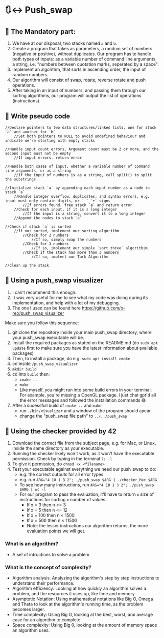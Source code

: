 # 🔃↔️ Push_swap
  
## 🔷 The Mandatory part:
1. We have at our disposal, two stacks named `a` and `b`.
2. Create a program that takes as parameters, a random set of numbers (negative or positive), without duplicates. Our program has to handle both types of inputs: as a variable number of command line arguments; a string, i.e. "numbers between quotation marks, seperated by a space".
3. Implement an algorithm, that sorts in ascending order, the input of random numbers.
4. Our algorithm will consist of swap, rotate, reverse rotate and push operations. 
5. After taking in an input of numbers, and passing them through our sorting algorithms, our program will output the list of operations (instructions). 


## 🔷 Write pseudo code
```
//Declare pointers to two data structures/linked lists, one for stack `a` and another for `b`
	//Set both pointers to NULL to avoid undefined behaviour and indicate we're starting with empty stacks

//Handle input count errors. Argument count must be 2 or more, and the second input must not be empty
	//If input errors, return error

//Handle both cases of input, whether a variable number of command line arguments, or as a string
	//If the input of numbers is as a string, call split() to split the substrings

//Initialize stack `a` by appending each input number as a node to stack `a`
	//Handle integer overflow, duplicates, and syntax errors, e.g. input must only contain digits, or `-` `+` signs
		//If errors found, free stack `a` and return error
	//Check for each input, if it is a long integer
		//If the input is a string, convert it to a long integer 
	//Append the nodes to stack `a`

//Check if stack `a` is sorted
	//If not sorted, implement our sorting algorithm 
		//Check for 2 numbers
			//If so, simply swap the numbers
		//Check for 3 numbers
			//If so, implement our simple `sort three` algorithim
		//Check if the stack has more than 3 numbers
			//If so, implent our Turk Algorithm

//Clean up the stack
```

## 🔷 Using a push_swap visualizer
1. I can't recommend this enough. 
2. It was very useful for me to see what my code was doing during its implementation, and help with a lot of my debugging. 
3. The one I used can be found here https://github.com/o-reo/push_swap_visualizer

Make sure you follow this sequence:
1. git clone the repository inside your main push_swap directory, where your push_swap executable will be. 
2. Install the required packages as stated on the README.md (do `sudo apt update` first to make sure you have the latest information about available packages)
3. Then, to install a package, do e.g. `sudo apt install cmake`
4. cd inside `/push_swap_visualizer` 
5. `mkdir build`
6. cd into `build` then:
	- `cmake ..`
	- `make`
	- Like myself, you might run into some build errors in your terminal. For example, you're missing a OpenGL package. I just chat gpt'd all the error messages and followed the installation commands 😅
7. After a sucessfull build of `cmake ..` and `make`:
	- run `./bin/visualizer` and a window of the program should apear. 
	- change the "push_swap file path" to `../../push_swap`


## 🔷 Using the checker provided by 42
1. Download the correct file from the subject page, e.g. for Mac, or Linux, inside the same directory as your executable.
2. Running the checker likely won't work, as it won't have the executable permission. Check by typing in the terminal `ls -l`
3. To give it permission, do `chmod +x <filename>`
4. Test your executable against everything we need our push_swap to do:
	- e.g. the correct outputs for all error types
	- e.g. run `ARG="4 10 1 3 2"; ./push_swap $ARG | ./checker_Mac $ARG `
	- To see how many instructions, run `ARG="4 10 1 3 2"; ./push_swap $ARG | wc -l`
	- For our program to pass the evaluation, it'll have to return `n` size of instructions for sorting `x` number of values:
		- If x = 3 then n <= 3
		- If x = 5 then n <= 12
		- If x = 100 then n < 1500
		- If x = 500 then n < 11500
		- Note: the lesser instructions our algorithm returns, the more evaluation points we will get.


### What is an algorithm?
- A set of intructions to solve a problem.


### What is the concept of complexity?
- Algorithm analysis: 
	Analyzing the algorithm's step by step instructions to understand their performance.
- Algorithm efficiency:
	Looking at how quickly an algorithm solves a problem, and the resources it uses up, like time and memory.
- Asymptotic Notation: 
	Using mathematical notations like Big O, Omega and Theta to look at the algorithm's running time, as the problem becomes larger.
- Time complexity:
	Using Big O, looking at the best, worst, and average case for an algorithm to complete.
- Space complexity:
	Using Big 0, looking at the amount of memory space an algorithm uses.
